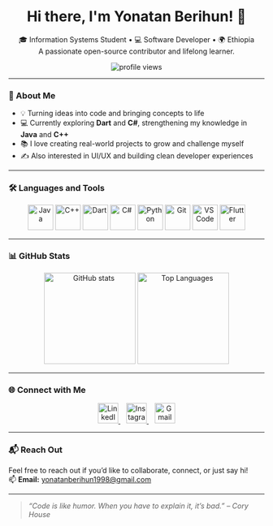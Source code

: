 <!-- README.md -->

<h1 align="center">Hi there, I'm Yonatan Berihun! 👋</h1>

<p align="center">
🎓 Information Systems Student • 💻 Software Developer • 🌍 Ethiopia  
<br />
A passionate open-source contributor and lifelong learner.
</p>

<p align="center">
  <img src="https://komarev.com/ghpvc/?username=Yoni-Berihun&label=Profile%20views&color=0e75b6&style=flat" alt="profile views" />
</p>

---

### 🚀 About Me

- 💡 Turning ideas into code and bringing concepts to life  
- 💻 Currently exploring **Dart** and **C#**, strengthening my knowledge in **Java** and **C++**  
- 📚 I love creating real-world projects to grow and challenge myself  
- ✍️ Also interested in UI/UX and building clean developer experiences

---

### 🛠️ Languages and Tools

<p align="center">
  <img src="https://cdn.jsdelivr.net/gh/devicons/devicon/icons/java/java-original.svg" width="50" height="50" alt="Java"/>
  <img src="https://cdn.jsdelivr.net/gh/devicons/devicon/icons/cplusplus/cplusplus-original.svg" width="50" height="50" alt="C++"/>
  <img src="https://cdn.jsdelivr.net/gh/devicons/devicon/icons/dart/dart-original.svg" width="50" height="50" alt="Dart"/>
  <img src="https://cdn.jsdelivr.net/gh/devicons/devicon/icons/csharp/csharp-original.svg" width="50" height="50" alt="C#"/>
  <img src="https://cdn.jsdelivr.net/gh/devicons/devicon/icons/python/python-original.svg" width="50" height="50" alt="Python"/>
  <img src="https://cdn.jsdelivr.net/gh/devicons/devicon/icons/git/git-original.svg" width="50" height="50" alt="Git"/>
  <img src="https://cdn.jsdelivr.net/gh/devicons/devicon/icons/vscode/vscode-original.svg" width="50" height="50" alt="VS Code"/>
  <img src="https://cdn.jsdelivr.net/gh/devicons/devicon/icons/flutter/flutter-original.svg" width="50" height="50" alt="Flutter"/>
</p>

---

### 📊 GitHub Stats

<p align="center">
  <img src="https://github-readme-stats.vercel.app/api?username=Yoni-Berihun&show_icons=true&theme=tokyonight" alt="GitHub stats" height="180"/>
  <img src="https://github-readme-stats.vercel.app/api/top-langs/?username=Yoni-Berihun&layout=compact&theme=tokyonight" alt="Top Languages" height="180"/>
</p>

---

### 🌐 Connect with Me

<p align="center">
  <a href="https://www.linkedin.com/in/yonatan-berihun" target="_blank">
    <img src="https://cdn.jsdelivr.net/gh/devicons/devicon/icons/linkedin/linkedin-original.svg" width="40" height="40" alt="LinkedIn"/>
  </a>
  &nbsp;&nbsp;
  <a href="https://www.instagram.com/yoni_berihun/" target="_blank">
    <img src="https://cdn-icons-png.flaticon.com/512/174/174855.png" width="40" height="40" alt="Instagram"/>
  </a>
  &nbsp;&nbsp;
  <a href="mailto:yonatanberihun1998@gmail.com">
    <img src="https://cdn-icons-png.flaticon.com/512/281/281769.png" width="40" height="40" alt="Gmail"/>
  </a>
</p>

---

### 📬 Reach Out

Feel free to reach out if you’d like to collaborate, connect, or just say hi!  
📫 **Email:** [yonatanberihun1998@gmail.com](mailto:yonatanberihun26@gmail.com)

---

> *“Code is like humor. When you have to explain it, it’s bad.” – Cory House*

